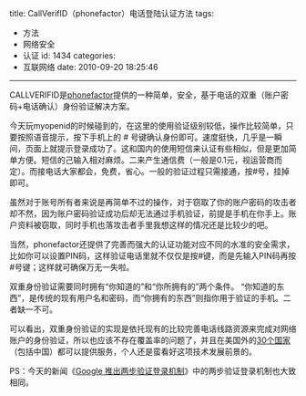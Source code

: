 title: CallVerifID（phonefactor）电话登陆认证方法
tags:
  - 方法
  - 网络安全
  - 认证
id: 1434
categories:
  - 互联网络
date: 2010-09-20 18:25:46
---

CALLVERIFID是[phonefactor](http://www.phonefactor.com)提供的一种简单，安全，基于电话的双重（账户密码+电话确认）身份验证解决方案。

今天玩myopenid的时候碰到的，在这里的使用验证级别较低，操作比较简单，只要按照语音提示，按下手机上的 # 号键确认身份即可。速度挺快，几乎是一瞬间，页面上就提示登录成功了。这和国内的使用短信来认证有些相似，但是更加简单方便。短信的己输入相对麻烦。二来产生通信费（一般是0.1元，视运营商而定）。而接电话大家都会，免费，省心。一般的验证过程只需接通，按#号，挂掉即可。

虽然对于账号所有者来说是再简单不过的操作，对于窃取了你的账户密码的攻击者却不然，因为账户密码验证成功后却无法通过手机验证，前提是手机在你手上。账户资料被窃取，同时手机也落攻击者手里我想这样的情况还是比较少的吧。<!--more-->

当然，phonefactor还提供了完善而强大的认证功能对应不同的水准的安全需求，比如你可以设置PIN码，这样验证电话里就不仅仅是按#键，而是先输入PIN码再按#号键；这样就可确保万无一失啦。

<span>双重身份验证需要同时拥有“你知道的”和“你所拥有的”两个条件。</span> <span>“你知道的东西”，是传统的现有用户名和密码，而“你拥有的东西”则指你用于验证的手机。二者缺一不可。</span>

可以看出，双重身份验证的实现是依托现有的比较完善电话线路资源来完成对网络账户的身份验证，所以也应该不存在覆盖率的问题了，并且在美国外的[30个国家](https://www.myopenid.com/callverifid_availability)（包括中国）都可以提供服务，个人还是蛮看好这项技术发展前景的<span><span>。</span></span>

<span><span>PS：今天的新闻《[Google 推出两步验证登录机制](http://www.cnbeta.com/articles/122423.htm)》中的两步验证登录机制也大致相同。</span></span>